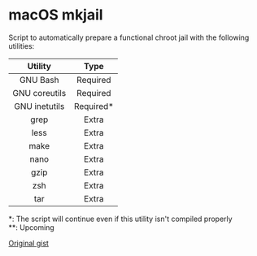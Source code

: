# macOS mkjail
Script to automatically prepare a functional chroot jail with the following utilities:

| Utility       | Type       |
|:-------------:|:----------:|
| GNU Bash      | Required   |
| GNU coreutils | Required   |
| GNU inetutils | Required\* |
| grep          | Extra      |
| less          | Extra      |
| make          | Extra      |
| nano          | Extra      |
| gzip          | Extra      |
| zsh           | Extra      |
| tar           | Extra      |

\*: The script will continue even if this utility isn't compiled properly  
\*\*: Upcoming  
  
[Original gist](https://gist.github.com/pixelomer/f29eedb34368bec62df545c05db706b4)